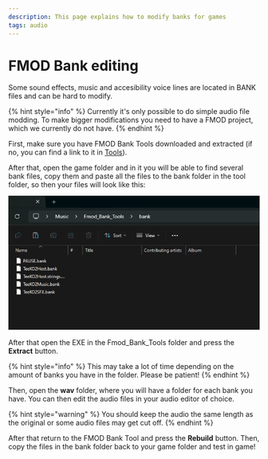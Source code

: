 ```yaml
---
description: This page explains how to modify banks for games
tags: audio
---
```


# FMOD Bank editing

Some sound effects, music and accesibility voice lines are located in BANK files and can be hard to modify.&#x20;

{% hint style="info" %}
Currently it's only possible to do simple audio file modding. To make bigger modifications you need to have a FMOD project, which we currently do not have.
{% endhint %}

First, make sure you have FMOD Bank Tools downloaded and extracted (if no, you can find a link to it in [Tools](../tools.md "mention")).

After that, open the game folder and in it you will be able to find several bank files, copy them and paste all the files to the bank folder in the tool folder, so then your files will look like this:

![](/assets/image_(4).png)

After that open the EXE in the Fmod\_Bank\_Tools folder and press the **Extract** button.

{% hint style="info" %}
This may take a lot of time depending on the amount of banks you have in the folder. Please be patient!
{% endhint %}

Then, open the **wav** folder, where you will have a folder for each bank you have. You can then edit the audio files in your audio editor of choice.

{% hint style="warning" %}
You should keep the audio the same length as the original or some audio files may get cut off.
{% endhint %}

After that return to the FMOD Bank Tool and press the **Rebuild** button. Then, copy the files in the bank folder back to your game folder and test in game!

